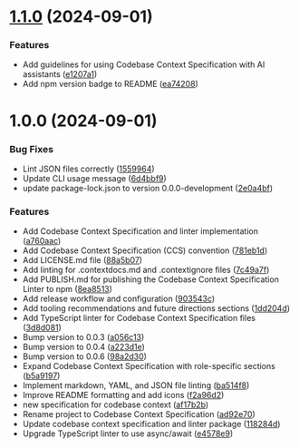 # [1.1.0](https://github.com/Agentic-Insights/codebase-context-spec/compare/v1.0.0...v1.1.0) (2024-09-01)


### Features

* Add guidelines for using Codebase Context Specification with AI assistants ([e1207a1](https://github.com/Agentic-Insights/codebase-context-spec/commit/e1207a17f3386980559d5ffe6a92df2b4c78e8fb))
* Add npm version badge to README ([ea74208](https://github.com/Agentic-Insights/codebase-context-spec/commit/ea74208d746b364424c8b074371fffbea1c037ad))

# 1.0.0 (2024-09-01)


### Bug Fixes

* Lint JSON files correctly ([1559964](https://github.com/Agentic-Insights/codebase-context-spec/commit/1559964767d15082799587c97ef5fbd6021fee12))
* Update CLI usage message ([6d4bbf9](https://github.com/Agentic-Insights/codebase-context-spec/commit/6d4bbf9dd5ecc6498bb51d40a6ed7110a190fd88))
* update package-lock.json to version 0.0.0-development ([2e0a4bf](https://github.com/Agentic-Insights/codebase-context-spec/commit/2e0a4bf66f643d391b0f2739bfdec22d3b2e840e))


### Features

* Add Codebase Context Specification and linter implementation ([a760aac](https://github.com/Agentic-Insights/codebase-context-spec/commit/a760aac075231a30fbc9e100a6305397840657f7))
* Add Codebase Context Specification (CCS) convention ([781eb1d](https://github.com/Agentic-Insights/codebase-context-spec/commit/781eb1d36ad1eaf48612f6b552f1aac8c2a45d57))
* Add LICENSE.md file ([88a5b07](https://github.com/Agentic-Insights/codebase-context-spec/commit/88a5b074e4322fe9ed37a54d42d4f74df39b20af))
* Add linting for .contextdocs.md and .contextignore files ([7c49a7f](https://github.com/Agentic-Insights/codebase-context-spec/commit/7c49a7f8ff366be6d16ab85a1511a4b9c9ff5d83))
* Add PUBLISH.md for publishing the Codebase Context Specification Linter to npm ([8ea8513](https://github.com/Agentic-Insights/codebase-context-spec/commit/8ea85136f3f2c2b8ad0b8429af00c33cc0f8c8c0))
* Add release workflow and configuration ([903543c](https://github.com/Agentic-Insights/codebase-context-spec/commit/903543ca329ef5b18c28f738d8f34953250bbeb2))
* Add tooling recommendations and future directions sections ([1dd204d](https://github.com/Agentic-Insights/codebase-context-spec/commit/1dd204df0dc5f00efb773d37fc45d31d94495263))
* Add TypeScript linter for Codebase Context Specification files ([3d8d081](https://github.com/Agentic-Insights/codebase-context-spec/commit/3d8d0817907de1ac63359ca762b61d687299e71e))
* Bump version to 0.0.3 ([a056c13](https://github.com/Agentic-Insights/codebase-context-spec/commit/a056c13177a0f0162abf2a78f5c149b0ebc99c4b))
* Bump version to 0.0.4 ([a223d1e](https://github.com/Agentic-Insights/codebase-context-spec/commit/a223d1ea4c0ae878293d38bad33e156ab2339c9c))
* Bump version to 0.0.6 ([98a2d30](https://github.com/Agentic-Insights/codebase-context-spec/commit/98a2d305f24cd7b6558a9b4c4b167e765d9d2b96))
* Expand Codebase Context Specification with role-specific sections ([b5a9197](https://github.com/Agentic-Insights/codebase-context-spec/commit/b5a9197d096101c425968008919dba45bc3a5f0f))
* Implement markdown, YAML, and JSON file linting ([ba514f8](https://github.com/Agentic-Insights/codebase-context-spec/commit/ba514f8a651445c33c988f7d2d08365256a02f2b))
* Improve README formatting and add icons ([f2a96d2](https://github.com/Agentic-Insights/codebase-context-spec/commit/f2a96d29bb28da224f7dc87524fe21c99c991ca4))
* new specification for codebase context ([af17b2b](https://github.com/Agentic-Insights/codebase-context-spec/commit/af17b2be8ddfe045587ed4c1951437eceb79c119))
* Rename project to Codebase Context Specification ([ad92e70](https://github.com/Agentic-Insights/codebase-context-spec/commit/ad92e700b1658a6a9d05f85265afba202d98c32b))
* Update codebase context specification and linter package ([118284d](https://github.com/Agentic-Insights/codebase-context-spec/commit/118284d9e95de2148dfa91fde9f5ff78f98c3a55))
* Upgrade TypeScript linter to use async/await ([e4578e9](https://github.com/Agentic-Insights/codebase-context-spec/commit/e4578e950885b57a16135c3be2ce1eff592fd7e5))
